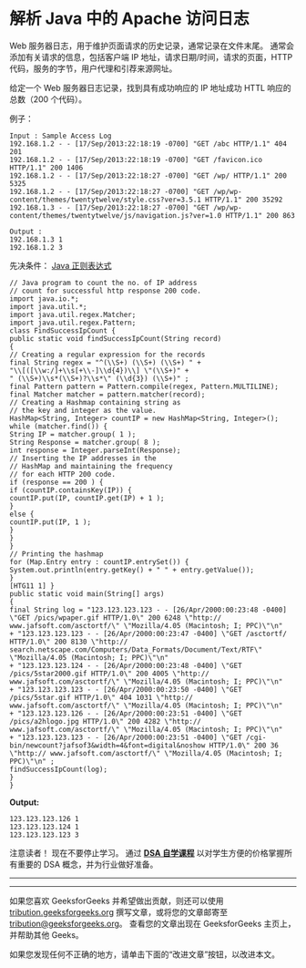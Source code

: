 # 解析 Java 中的 Apache 访问日志

Web 服务器日志，用于维护页面请求的历史记录，通常记录在文件末尾。 通常会添加有关请求的信息，包括客户端 IP 地址，请求日期/时间，请求的页面，HTTP 代码，服务的字节，用户代理和引荐来源网址。

给定一个 Web 服务器日志记录，找到具有成功响应的 IP 地址成功 HTTL 响应的总数（200 个代码）。

例子：

```
Input : Sample Access Log
192.168.1.2 - - [17/Sep/2013:22:18:19 -0700] "GET /abc HTTP/1.1" 404 201
192.168.1.2 - - [17/Sep/2013:22:18:19 -0700] "GET /favicon.ico HTTP/1.1" 200 1406
192.168.1.2 - - [17/Sep/2013:22:18:27 -0700] "GET /wp/ HTTP/1.1" 200 5325
192.168.1.2 - - [17/Sep/2013:22:18:27 -0700] "GET /wp/wp-content/themes/twentytwelve/style.css?ver=3.5.1 HTTP/1.1" 200 35292
192.168.1.3 - - [17/Sep/2013:22:18:27 -0700] "GET /wp/wp-content/themes/twentytwelve/js/navigation.js?ver=1.0 HTTP/1.1" 200 863

Output :
192.168.1.3 1
192.168.1.2 3

```

先决条件： [Java 正则表达式](https://www.geeksforgeeks.org/regular-expressions-in-java/)

```
// Java program to count the no. of IP address
// count for successful http response 200 code.
import java.io.*;
import java.util.*;
import java.util.regex.Matcher;
import java.util.regex.Pattern;
class FindSuccessIpCount {
public static void findSuccessIpCount(String record)
{
// Creating a regular expression for the records
final String regex = "^(\\S+) (\\S+) (\\S+) " +
"\\[([\\w:/]+\\s[+\\-]\\d{4})\\] \"(\\S+)" +
" (\\S+)\\s*(\\S+)?\\s*\" (\\d{3}) (\\S+)" ;
final Pattern pattern = Pattern.compile(regex, Pattern.MULTILINE);
final Matcher matcher = pattern.matcher(record);
// Creating a Hashmap containing string as
// the key and integer as the value.
HashMap<String, Integer> countIP = new HashMap<String, Integer>();
while (matcher.find()) {
String IP = matcher.group( 1 );
String Response = matcher.group( 8 );
int response = Integer.parseInt(Response);
// Inserting the IP addresses in the
// HashMap and maintaining the frequency
// for each HTTP 200 code.
if (response == 200 ) {
if (countIP.containsKey(IP)) {
countIP.put(IP, countIP.get(IP) + 1 );
}
else {
countIP.put(IP, 1 );
}
}
}
// Printing the hashmap
for (Map.Entry entry : countIP.entrySet()) {
System.out.println(entry.getKey() + " " + entry.getValue());
}
[HTG11 1] }
public static void main(String[] args)
{
final String log = "123.123.123.123 - - [26/Apr/2000:00:23:48 -0400] \"GET /pics/wpaper.gif HTTP/1.0\" 200 6248 \"http:// www.jafsoft.com/asctortf/\" \"Mozilla/4.05 (Macintosh; I; PPC)\"\n"
+ "123.123.123.123 - - [26/Apr/2000:00:23:47 -0400] \"GET /asctortf/ HTTP/1.0\" 200 8130 \"http:// search.netscape.com/Computers/Data_Formats/Document/Text/RTF\" \"Mozilla/4.05 (Macintosh; I; PPC)\"\n"
+ "123.123.123.124 - - [26/Apr/2000:00:23:48 -0400] \"GET /pics/5star2000.gif HTTP/1.0\" 200 4005 \"http:// www.jafsoft.com/asctortf/\" \"Mozilla/4.05 (Macintosh; I; PPC)\"\n"
+ "123.123.123.123 - - [26/Apr/2000:00:23:50 -0400] \"GET /pics/5star.gif HTTP/1.0\" 404 1031 \"http:// www.jafsoft.com/asctortf/\" \"Mozilla/4.05 (Macintosh; I; PPC)\"\n"
+ "123.123.123.126 - - [26/Apr/2000:00:23:51 -0400] \"GET /pics/a2hlogo.jpg HTTP/1.0\" 200 4282 \"http:// www.jafsoft.com/asctortf/\" \"Mozilla/4.05 (Macintosh; I; PPC)\"\n"
+ "123.123.123.123 - - [26/Apr/2000:00:23:51 -0400] \"GET /cgi-bin/newcount?jafsof3&width=4&font=digital&noshow HTTP/1.0\" 200 36 \"http:// www.jafsoft.com/asctortf/\" \"Mozilla/4.05 (Macintosh; I; PPC)\"\n" ;
findSuccessIpCount(log);
}
}
```

**Output:**

```
123.123.123.126 1
123.123.123.124 1
123.123.123.123 3

```

注意读者！ 现在不要停止学习。 通过 [**DSA 自学课程**](https://practice.geeksforgeeks.org/courses/dsa-self-paced?utm_source=geeksforgeeks&utm_medium=article&utm_campaign=gfg_article_dsa_content_bottom) 以对学生方便的价格掌握所有重要的 DSA 概念，并为行业做好准备。

* * *

* * *

如果您喜欢 GeeksforGeeks 并希望做出贡献，则还可以使用 [tribution.geeksforgeeks.org](https://contribute.geeksforgeeks.org/) 撰写文章，或将您的文章邮寄至 tribution@geeksforgeeks.org。 查看您的文章出现在 GeeksforGeeks 主页上，并帮助其他 Geeks。

如果您发现任何不正确的地方，请单击下面的“改进文章”按钮，以改进本文。